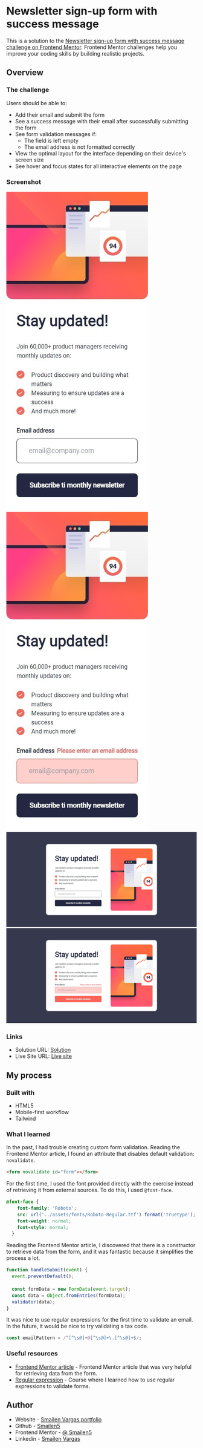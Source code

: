 # Newsletter sign-up form with success message

This is a solution to the [Newsletter sign-up form with success message challenge on Frontend Mentor](https://www.frontendmentor.io/challenges/newsletter-signup-form-with-success-message-3FC1AZbNrv). Frontend Mentor challenges help you improve your coding skills by building realistic projects.


## Overview

### The challenge

Users should be able to:

- Add their email and submit the form
- See a success message with their email after successfully submitting the form
- See form validation messages if:
  - The field is left empty
  - The email address is not formatted correctly
- View the optimal layout for the interface depending on their device's screen size
- See hover and focus states for all interactive elements on the page

### Screenshot

![smartphone](./screenshot/smartphone.jpeg)
![smartphone](./screenshot/smartphone%20error.jpeg)
![desktop](./screenshot/desktop.jpeg)
![desktop](./screenshot/desktop%20error.jpeg)

### Links

- Solution URL: [Solution](https://github.com/Smailen5/Frontend-Mentor-Challenge/tree/main/newsletter-sign-up-with-success-message-main-main)
- Live Site URL: [Live site](https://smailen5.github.io/Frontend-Mentor-Challenge/newsletter-sign-up-with-success-message-main-main/)

## My process

### Built with

- HTML5
- Mobile-first workflow
- Tailwind

### What I learned

In the past, I had trouble creating custom form validation. Reading the Frontend Mentor article, I found an attribute that disables default validation: `novalidate`.

```html
<form novalidate id="form"></form>
```

For the first time, I used the font provided directly with the exercise instead of retrieving it from external sources. To do this, I used `@font-face`.

```css
@font-face {
    font-family: 'Roboto';
    src: url('../assets/fonts/Roboto-Regular.ttf') format('truetype');
    font-weight: normal;
    font-style: normal;
  }
```

Reading the Frontend Mentor article, I discovered that there is a constructor to retrieve data from the form, and it was fantastic because it simplifies the process a lot.

```js
function handleSubmit(event) {
  event.preventDefault();

  const formData = new FormData(event.target);
  const data = Object.fromEntries(formData);
  validator(data);
}
```

It was nice to use regular expressions for the first time to validate an email. In the future, it would be nice to try validating a tax code.

```js
const emailPattern = /^[^\s@]+@[^\s@]+\.[^\s@]+$/;
```


### Useful resources

- [Frontend Mentor article](https://www.frontendmentor.io/learning-paths/javascript-fundamentals-oR7g6-mTZ-/steps/661589482f40450f91f5883b/article/read) - Frontend Mentor article that was very helpful for retrieving data from the form.
- [Regular expression](https://www.udemy.com/course/maestro-javascript/learn/lecture/21066530#overview) - Course where I learned how to use regular expressions to validate forms.


## Author

- Website - [Smailen Vargas portfolio](https://smailenvargas.com/)
- Github - [Smailen5](https://github.com/Smailen5)
- Frontend Mentor - [@ Smailen5](https://www.frontendmentor.io/profile/Smailen5)
- Linkedin - [Smailen Vargas](https://www.linkedin.com/in/smailen-vargas/)

